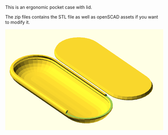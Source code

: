 This is an ergonomic pocket case with lid. 

The zip files contains the STL file as well as openSCAD assets if you want to modify it.

![image](https://github.com/tooltechgeek/tool-prototypes/blob/main/curved_case/Case_cad.png)
